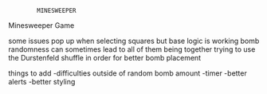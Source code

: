             MINESWEEPER

Minesweeper Game

some issues pop up when selecting squares but base logic is working
bomb randomness can sometimes lead to all of them being together
trying to use the Durstenfeld shuffle in order for better bomb placement

things to add
-difficulties outside of random bomb amount
-timer
-better alerts
-better styling
